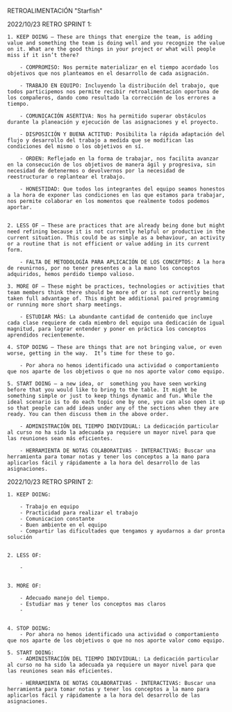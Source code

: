
RETROALIMENTACIÓN "Starfish"


2022/10/23 RETRO SPRINT 1:

    1. KEEP DOING – These are things that energize the team, is adding value and something the team is doing well and you recognize the value on it. What are the good things in your project or what will people miss if it isn’t there?

        - COMPROMISO: Nos permite materializar en el tiempo acordado los objetivos que nos planteamos en el desarrollo de cada asignación.

        - TRABAJO EN EQUIPO: Incluyendo la distribución del trabajo, que todos participemos nos permite recibir retroalimentación oportuna de los compañeros, dando como resultado la corrección de los errores a tiempo.

        - COMUNICACIÓN ASERTIVA: Nos ha permitido superar obstáculos durante la planeación y ejecución de las asignaciones y el proyecto. 

        - DISPOSICIÓN Y BUENA ACTITUD: Posibilita la rápida adaptación del flujo y desarrollo del trabajo a medida que se modifican las condiciones del mismo o los objetivos en sí. 

        - ORDEN: Reflejado en la forma de trabajar, nos facilita avanzar en la consecución de los objetivos de manera ágil y progresiva, sin necesidad de detenermos o devolvernos por la necesidad de reestructurar o replantear el trabajo.

        - HONESTIDAD: Que todos los integrantes del equipo seamos honestos a la hora de exponer las condiciones en las que estamos para trabajar, nos permite colaborar en los momentos que realmente todos podemos aportar.


    2. LESS OF – These are practices that are already being done but might need refining because it is not currently helpful or productive in the current situation. This could be as simple as a behaviour, an activity or a routine that is not efficient or value adding in its current form.

        - FALTA DE METODOLOGÍA PARA APLICACIÓN DE LOS CONCEPTOS: A la hora de reunirnos, por no tener presentes o a la mano los conceptos adquiridos, hemos perdido tiempo valioso.

    3. MORE OF – These might be practices, technologies or activities that team members think there should be more of or is not currently being taken full advantage of. This might be additional paired programming or running more short sharp meetings.

        - ESTUDIAR MÁS: La abundante cantidad de contenido que incluye cada clase requiere de cada miembro del equipo una dedicación de igual magnitud, para lograr entender y poner en práctica los conceptos aprendidos recientemente.

    4. STOP DOING – These are things that are not bringing value, or even worse, getting in the way.  It’s time for these to go.

        - Por ahora no hemos identificado una actividad o comportamiento que nos aparte de los objetivos o que no nos aporte valor como equipo.

    5. START DOING – a new idea, or  something you have seen working before that you would like to bring to the table. It might be something simple or just to keep things dynamic and fun. While the ideal scenario is to do each topic one by one, you can also open it up so that people can add ideas under any of the sections when they are ready. You can then discuss them in the above order.

        - ADMINISTRACIÓN DEL TIEMPO INDIVIDUAL: La dedicación particular al curso no ha sido la adecuada ya requiere un mayor nivel para que las reuniones sean más eficientes.

        - HERRAMIENTA DE NOTAS COLABORATIVAS - INTERACTIVAS: Buscar una herramienta para tomar notas y tener los conceptos a la mano para aplicarlos fácil y rápidamente a la hora del desarrollo de las asignaciones.


2022/10/23 RETRO SPRINT 2:

    1. KEEP DOING:

        - Trabajo en equipo
        - Practicidad para realizar el trabajo
        - Comunicacion constante
        - Buen ambiente en el equipo
        - Compartir las dificultades que tengamos y ayudarnos a dar pronta solución


    2. LESS OF:

        - 


    3. MORE OF:

        - Adecuado manejo del tiempo.
        - Estudiar mas y tener los conceptos mas claros
        - 


    4. STOP DOING:
        - Por ahora no hemos identificado una actividad o comportamiento que nos aparte de los objetivos o que no nos aporte valor como equipo.

    5. START DOING:
        - ADMINISTRACIÓN DEL TIEMPO INDIVIDUAL: La dedicación particular al curso no ha sido la adecuada ya requiere un mayor nivel para que las reuniones sean más eficientes.

        - HERRAMIENTA DE NOTAS COLABORATIVAS - INTERACTIVAS: Buscar una herramienta para tomar notas y tener los conceptos a la mano para aplicarlos fácil y rápidamente a la hora del desarrollo de las asignaciones.

        
